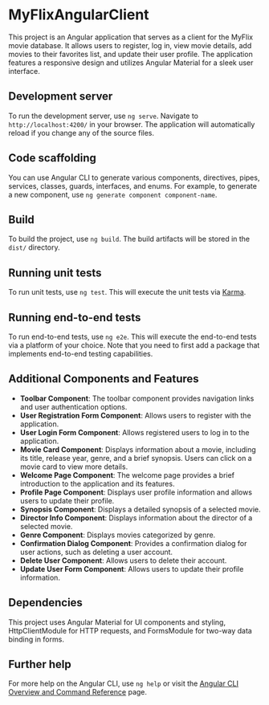 # MyFlixAngularClient

This project is an Angular application that serves as a client for the MyFlix movie database. It allows users to register, log in, view movie details, add movies to their favorites list, and update their user profile. The application features a responsive design and utilizes Angular Material for a sleek user interface.

## Development server

To run the development server, use `ng serve`. Navigate to `http://localhost:4200/` in your browser. The application will automatically reload if you change any of the source files.

## Code scaffolding

You can use Angular CLI to generate various components, directives, pipes, services, classes, guards, interfaces, and enums. For example, to generate a new component, use `ng generate component component-name`.

## Build

To build the project, use `ng build`. The build artifacts will be stored in the `dist/` directory.

## Running unit tests

To run unit tests, use `ng test`. This will execute the unit tests via [Karma](https://karma-runner.github.io).

## Running end-to-end tests

To run end-to-end tests, use `ng e2e`. This will execute the end-to-end tests via a platform of your choice. Note that you need to first add a package that implements end-to-end testing capabilities.

## Additional Components and Features

- **Toolbar Component**: The toolbar component provides navigation links and user authentication options.
- **User Registration Form Component**: Allows users to register with the application.
- **User Login Form Component**: Allows registered users to log in to the application.
- **Movie Card Component**: Displays information about a movie, including its title, release year, genre, and a brief synopsis. Users can click on a movie card to view more details.
- **Welcome Page Component**: The welcome page provides a brief introduction to the application and its features.
- **Profile Page Component**: Displays user profile information and allows users to update their profile.
- **Synopsis Component**: Displays a detailed synopsis of a selected movie.
- **Director Info Component**: Displays information about the director of a selected movie.
- **Genre Component**: Displays movies categorized by genre.
- **Confirmation Dialog Component**: Provides a confirmation dialog for user actions, such as deleting a user account.
- **Delete User Component**: Allows users to delete their account.
- **Update User Form Component**: Allows users to update their profile information.

## Dependencies

This project uses Angular Material for UI components and styling, HttpClientModule for HTTP requests, and FormsModule for two-way data binding in forms.

## Further help

For more help on the Angular CLI, use `ng help` or visit the [Angular CLI Overview and Command Reference](https://angular.io/cli) page.
